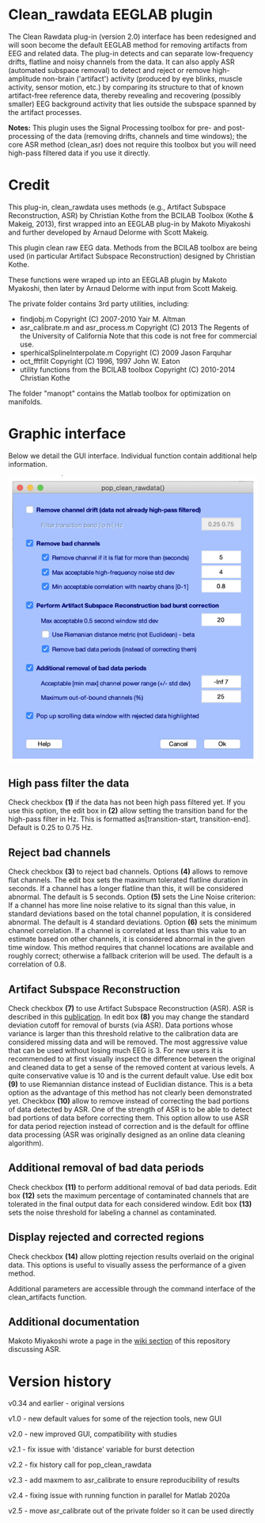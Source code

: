 # Clean_rawdata EEGLAB plugin

The Clean Rawdata plug-in (version 2.0) interface has been redesigned and will soon become the default EEGLAB method for removing artifacts from EEG and related data. The plug-in detects and can separate low-frequency drifts, flatline and noisy channels from the data. It can also apply ASR (automated subspace removal) to detect and reject or remove high-amplitude non-brain ('artifact') activity (produced by eye blinks, muscle activity, sensor motion, etc.) by comparing its structure to that of known artifact-free reference data, thereby revealing and recovering (possibly smaller) EEG background activity that lies outside the subspace spanned by the artifact processes.

**Notes:** This plugin uses the Signal Processing toolbox for pre- and post-processing of the data (removing drifts, channels and time windows); the core ASR method (clean_asr) does not require this toolbox but you will need high-pass filtered data if you use it directly.

# Credit

This plug-in, clean_rawdata uses methods (e.g., Artifact Subspace 
Reconstruction, ASR) by Christian Kothe from the BCILAB Toolbox 
(Kothe & Makeig, 2013), first wrapped into an EEGLAB plug-in by 
Makoto Miyakoshi and further developed by Arnaud Delorme with 
Scott Makeig.

This plugin clean raw EEG data. Methods from the BCILAB toolbox
are being used (in particular Artifact Subspace Reconstruction)
designed by Christian Kothe.

These functions were wraped up into an EEGLAB plugin by Makoto
Myakoshi, then later by Arnaud Delorme with input from Scott
Makeig.

The private folder contains 3rd party utilities, including:
- findjobj.m Copyright (C) 2007-2010 Yair M. Altman
- asr_calibrate.m and asr_process.m
 Copyright (C) 2013 The Regents of the University of California
 Note that this code is not free for commercial use.
- sperhicalSplineInterpolate.m Copyright (C) 2009 Jason Farquhar
- oct_fftfilt Copyright (C) 1996, 1997 John W. Eaton
- utility functions from the BCILAB toolbox Copyright (C) 2010-2014 Christian Kothe

The folder "manopt" contains the Matlab toolbox for optimization on manifolds.

# Graphic interface

Below we detail the GUI interface. Individual function contain additional help information.

![](gui_interface.png)

## High pass filter the data

Check checkbox **(1)** if the data has not been high pass filtered yet. If you use this option, the edit box in **(2)** allow setting the transition band for the high-pass filter in Hz. This is formatted as[transition-start, transition-end]. Default is 0.25 to 0.75 Hz.

## Reject bad channels

Check checkbox **(3)** to reject bad channels. Options **(4)** allows to remove flat channels. The edit box sets the maximum tolerated flatline duration in seconds. If a channel has a longer flatline than this, it will be considered abnormal. The default is 5 seconds. Option **(5)** sets the Line Noise criterion: If a channel has more line noise relative to its signal than this value, in standard deviations based on the total channel population, it is considered abnormal. The default is 4 standard deviations. Option **(6)** sets the minimum channel correlation. If a channel is correlated at less than this value to an estimate based on other channels, it is considered abnormal in the given time window. This method requires that channel locations are available and roughly correct; otherwise a fallback criterion will be used. The default is a correlation of 0.8.

## Artifact Subspace Reconstruction

Check checkbox **(7)** to use Artifact Subspace Reconstruction (ASR). ASR is described in this [publication](https://www.ncbi.nlm.nih.gov/pubmed/26415149). In edit box **(8)** you may change the standard deviation cutoff for removal of bursts (via ASR). Data portions whose variance is larger than this threshold relative to the calibration data are considered missing data and will be removed. The most aggressive value that can be used without losing much EEG is 3. For new users it is recommended to at first visually inspect the difference between the original and cleaned data to get a sense of the removed content at various levels. A quite conservative value is 10 and is the current default value. Use edit box **(9)** to use Riemannian distance instead of Euclidian distance. This is a beta option as the advantage of this method has not clearly been demonstrated yet. Checkbox **(10)** allow to remove instead of correcting the bad portions of data detected by ASR. One of the strength of ASR is to be able to detect bad portions of data before correcting them. This option allow to use ASR for data period rejection instead of correction and is the default for offline data processing (ASR was originally designed as an online data cleaning algorithm).

## Additional removal of bad data periods

Check checkbox **(11)** to perform additional removal of bad data periods. Edit box **(12)** sets the maximum percentage of contaminated channels that are tolerated in the final output data for each considered window. Edit box **(13)** sets the noise threshold for labeling a channel as contaminated.

## Display rejected and corrected regions

Check checkbox **(14)** allow plotting rejection results overlaid on the original data. This options is useful to visually assess the performance of a given method.

Additional parameters are accessible through the command interface of the clean_artifacts function.

## Additional documentation

Makoto Miyakoshi wrote a page in the [wiki section](https://github.com/sccn/clean_rawdata/wiki) of this repository discussing ASR.

# Version history
v0.34 and earlier - original versions

v1.0 - new default values for some of the rejection tools, new GUI

v2.0 - new improved GUI, compatibility with studies

v2.1 - fix issue with 'distance' variable for burst detection

v2.2 - fix history call for pop_clean_rawdata

v2.3 - add maxmem to asr_calibrate to ensure reproducibility of results

v2.4 - fixing issue with running function in parallel for Matlab 2020a

v2.5 - move asr_calibrate out of the private folder so it can be used directly
